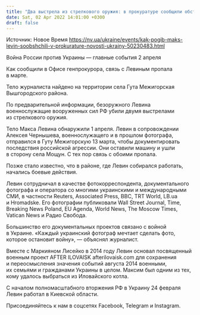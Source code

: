 ```yaml
---
title: "Два выстрела из стрелкового оружия: в прокуратуре сообщили обстоятельства гибели фотожурналиста Макса Левина"
date: Sat, 02 Apr 2022 14:01:00 +0300
draft: false
---
```

Источник: Новое Время https://nv.ua/ukraine/events/kak-pogib-maks-levin-soobshchili-v-prokurature-novosti-ukrainy-50230483.html


Война России против Украины — главные события 2 апреля

Как сообщили в Офисе генпрокурора, связь с Левиным пропала в марте.

Тело журналиста найдено на территории села Гута Межигорская Вышгородского района.

По предварительной информации, безоружного Левина военнослужащие вооруженных сил РФ убили двумя выстрелами из стрелкового оружия.

Тело Макса Левина обнаружили 1 апреля. Левин в сопровождении Алексея Чернышева, военнослужащего и в прошлом фотографа, отправился в Гуту Межигорскую 13 марта, чтобы документировать последствия российской агрессии. Они оставили машину и ушли в сторону села Мощун. С тех пор связь с обоими пропала.

Позже стало известно, что в районе, где Левин собирался работать, начались боевые действия.

Левин сотрудничал в качестве фотокорреспондента, документального фотографа и оператора со многими украинскими и международными СМИ, в частности Reuters, Associated Press, BBC, TRT World, LB.ua и Hromadske. Его фотографии публиковали Wall Street Journal, Time, Breaking News Poland, EU Agenda, World News, The Moscow Times, Vatican News и Радио Свобода.

Большинство его документальных проектов связано с войной в Украине. «Каждый украинский фотограф мечтает сделать фото, которое остановит войну», — объяснял журналист.

Вместе с Маркияном Лисейко в 2014 году Левин основал посвященный военным проект AFTER ILOVAISK afterilovaisk.com для сохранения и переосмысления значения событий августа 2014 военными, их семьями и гражданами Украины в целом. Максим был одним из тех, кому удалось выбраться из Иловайского котла.

С началом полномасштабного вторжения РФ в Украину 24 февраля Левин работал в Киевской области. 

Присоединяйтесь к нам в соцсетях Facebook, Telegram и Instagram.
